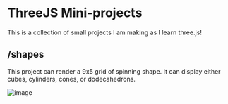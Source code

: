 # ThreeJS Mini-projects

This is a collection of small projects I am making as I learn three.js!

## /shapes
This project can render a 9x5 grid of spinning shape. It can display either cubes, cylinders, cones, or dodecahedrons.

![image](https://github.com/user-attachments/assets/69eec24f-c124-4f8e-9339-5426bfee5c9c)


